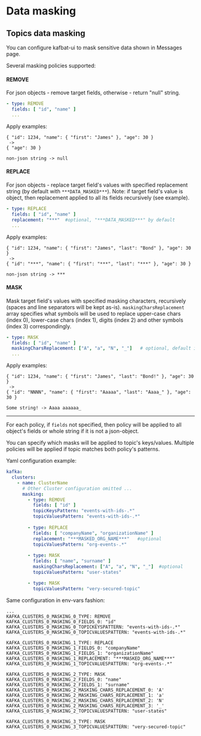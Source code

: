# Data masking

## Topics data masking

You can configure kafbat-ui to mask sensitive data shown in Messages page.

Several masking policies supported:

#### REMOVE

For json objects - remove target fields, otherwise - return "null" string.

```yaml
- type: REMOVE
  fields: [ "id", "name" ]
  ...
```

Apply examples:

```
{ "id": 1234, "name": { "first": "James" }, "age": 30 } 
 ->
{ "age": 30 } 
```

```
non-json string -> null
```

#### REPLACE

For json objects - replace target field's values with specified replacement string (by default with `***DATA_MASKED***`). Note: if target field's value is object, then replacement applied to all its fields recursively (see example).

```yaml
- type: REPLACE
  fields: [ "id", "name" ]
  replacement: "***"  #optional, "***DATA_MASKED***" by default
  ...
```

Apply examples:

```
{ "id": 1234, "name": { "first": "James", "last": "Bond" }, "age": 30 } 
 ->
{ "id": "***", "name": { "first": "***", "last": "***" }, "age": 30 } 
```

```
non-json string -> ***
```

#### MASK

Mask target field's values with specified masking characters, recursively (spaces and line separators will be kept as-is). `maskingCharsReplacement` array specifies what symbols will be used to replace upper-case chars (index 0), lower-case chars (index 1), digits (index 2) and other symbols (index 3) correspondingly.

```yaml
- type: MASK
  fields: [ "id", "name" ]
  maskingCharsReplacement: ["A", "a", "N", "_"]   # optional, default is ["X", "x", "n", "-"]
  ...
```

Apply examples:

```
{ "id": 1234, "name": { "first": "James", "last": "Bond!" }, "age": 30 } 
 ->
{ "id": "NNNN", "name": { "first": "Aaaaa", "last": "Aaaa_" }, "age": 30 } 
```

```
Some string! -> Aaaa aaaaaa_
```

***

For each policy, if `fields` not specified, then policy will be applied to all object's fields or whole string if it is not a json-object.

You can specify which masks will be applied to topic's keys/values. Multiple policies will be applied if topic matches both policy's patterns.

Yaml configuration example:

```yaml
kafka:
  clusters:
    - name: ClusterName
      # Other Cluster configuration omitted ... 
      masking:
        - type: REMOVE
          fields: [ "id" ]
          topicKeysPattern: "events-with-ids-.*"
          topicValuesPattern: "events-with-ids-.*"
          
        - type: REPLACE
          fields: [ "companyName", "organizationName" ]
          replacement: "***MASKED_ORG_NAME***"   #optional
          topicValuesPattern: "org-events-.*"
        
        - type: MASK
          fields: [ "name", "surname" ]
          maskingCharsReplacement: ["A", "a", "N", "_"]  #optional
          topicValuesPattern: "user-states"

        - type: MASK
          topicValuesPattern: "very-secured-topic"
```

Same configuration in env-vars fashion:

```properties
...
KAFKA_CLUSTERS_0_MASKING_0_TYPE: REMOVE
KAFKA_CLUSTERS_0_MASKING_0_FIELDS_0: "id"
KAFKA_CLUSTERS_0_MASKING_0_TOPICKEYSPATTERN: "events-with-ids-.*"
KAFKA_CLUSTERS_0_MASKING_0_TOPICVALUESPATTERN: "events-with-ids-.*"

KAFKA_CLUSTERS_0_MASKING_1_TYPE: REPLACE
KAFKA_CLUSTERS_0_MASKING_1_FIELDS_0: "companyName"
KAFKA_CLUSTERS_0_MASKING_1_FIELDS_1: "organizationName"
KAFKA_CLUSTERS_0_MASKING_1_REPLACEMENT: "***MASKED_ORG_NAME***"
KAFKA_CLUSTERS_0_MASKING_1_TOPICVALUESPATTERN: "org-events-.*"

KAFKA_CLUSTERS_0_MASKING_2_TYPE: MASK
KAFKA_CLUSTERS_0_MASKING_2_FIELDS_0: "name"
KAFKA_CLUSTERS_0_MASKING_2_FIELDS_1: "surname"
KAFKA_CLUSTERS_0_MASKING_2_MASKING_CHARS_REPLACEMENT_0: 'A'
KAFKA_CLUSTERS_0_MASKING_2_MASKING_CHARS_REPLACEMENT_1: 'a'
KAFKA_CLUSTERS_0_MASKING_2_MASKING_CHARS_REPLACEMENT_2: 'N'
KAFKA_CLUSTERS_0_MASKING_2_MASKING_CHARS_REPLACEMENT_3: '_'
KAFKA_CLUSTERS_0_MASKING_2_TOPICVALUESPATTERN: "user-states"

KAFKA_CLUSTERS_0_MASKING_3_TYPE: MASK
KAFKA_CLUSTERS_0_MASKING_3_TOPICVALUESPATTERN: "very-secured-topic"
```
